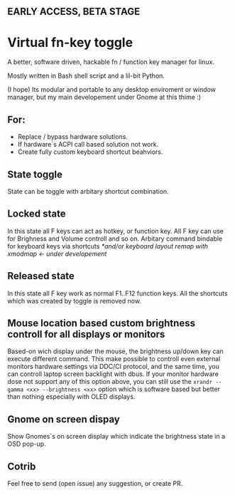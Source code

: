 ## EARLY ACCESS, BETA STAGE

# Virtual fn-key toggle
A better, software driven, hackable fn / function key manager for linux.

Mostly written in  Bash shell script and a lil-bit Python.

(I hope) Its modular and portable to any desktop enviroment or window manager, but my main developement under Gnome at this thime :)
## For:
* Replace / bypass hardware solutions.
* If hardware`s ACPI call based solution not work.
* Create fully custom keyboard shortcut beahviors.

## State toggle
State can be toggle with arbitary shortcut combination.

## Locked state
In this state all F keys can act as hotkey, or function key.
All F key can use for Brighness and Volume controll and so on.
Arbitary command bindable for keyboard keys via shortcuts _*and/or keyboard layout remap with xmodmap <- under developement_

## Released state
In this state all F key work as normal F1..F12 function keys.
All the shortcuts which was created by toggle is removed now.

## Mouse location based custom brightness controll for all displays or monitors 
Based-on wich display under the mouse, the brightness up/down key can execute different command.
This make possible to controll even external monitors hardware settings via DDC/CI protocol, 
and the same time, you can  controll laptop screen backlight with dbus.
If your monitor hardware dose not support any of this option above, you can still use the `xrandr --gamma <xx> --brightness <xx>` option which is software based but better than nothing especially with OLED displays.

## Gnome on screen dispay 
Show Gnomes`s on screen display which indicate the brightness state in a OSD pop-up.

## Cotrib
Feel free to send (open issue) any suggestion, or create PR.
